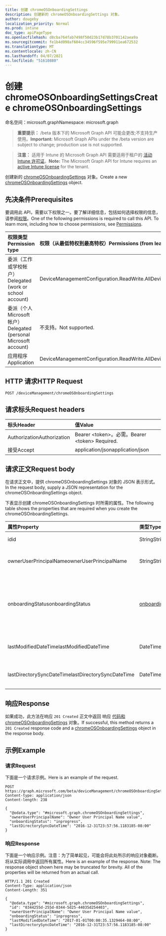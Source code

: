 ```yaml
---
title: 创建 chromeOSOnboardingSettings
description: 创建新的 chromeOSOnboardingSettings 对象。
author: dougeby
localization_priority: Normal
ms.prod: intune
doc_type: apiPageType
ms.openlocfilehash: d8cba764fab7498f50d23b17d78b3701142aea9a
ms.sourcegitcommit: fe1b4d098af604cc34596f595e799911ea672532
ms.translationtype: MT
ms.contentlocale: zh-CN
ms.lasthandoff: 04/07/2021
ms.locfileid: "51610880"
---
```

# <a name="create-chromeosonboardingsettings"></a><span data-ttu-id="e5359-103">创建 chromeOSOnboardingSettings</span><span class="sxs-lookup"><span data-stu-id="e5359-103">Create chromeOSOnboardingSettings</span></span>

<span data-ttu-id="e5359-104">命名空间：microsoft.graph</span><span class="sxs-lookup"><span data-stu-id="e5359-104">Namespace: microsoft.graph</span></span>

> <span data-ttu-id="e5359-105">**重要提示：** /beta 版本下的 Microsoft Graph API 可能会更改;不支持生产使用。</span><span class="sxs-lookup"><span data-stu-id="e5359-105">**Important:** Microsoft Graph APIs under the /beta version are subject to change; production use is not supported.</span></span>

> <span data-ttu-id="e5359-106">**注意：** 适用于 Intune 的 Microsoft Graph API 需要适用于租户的 [活动 Intune 许可证](https://go.microsoft.com/fwlink/?linkid=839381)。</span><span class="sxs-lookup"><span data-stu-id="e5359-106">**Note:** The Microsoft Graph API for Intune requires an [active Intune license](https://go.microsoft.com/fwlink/?linkid=839381) for the tenant.</span></span>

<span data-ttu-id="e5359-107">创建新的 [chromeOSOnboardingSettings](../resources/intune-chromebooksync-chromeosonboardingsettings.md) 对象。</span><span class="sxs-lookup"><span data-stu-id="e5359-107">Create a new [chromeOSOnboardingSettings](../resources/intune-chromebooksync-chromeosonboardingsettings.md) object.</span></span>

## <a name="prerequisites"></a><span data-ttu-id="e5359-108">先决条件</span><span class="sxs-lookup"><span data-stu-id="e5359-108">Prerequisites</span></span>
<span data-ttu-id="e5359-p101">要调用此 API，需要以下权限之一。要了解详细信息，包括如何选择权限的信息，请参阅[权限](/graph/permissions-reference)。</span><span class="sxs-lookup"><span data-stu-id="e5359-p101">One of the following permissions is required to call this API. To learn more, including how to choose permissions, see [Permissions](/graph/permissions-reference).</span></span>

|<span data-ttu-id="e5359-111">权限类型</span><span class="sxs-lookup"><span data-stu-id="e5359-111">Permission type</span></span>|<span data-ttu-id="e5359-112">权限（从最低特权到最高特权）</span><span class="sxs-lookup"><span data-stu-id="e5359-112">Permissions (from least to most privileged)</span></span>|
|:---|:---|
|<span data-ttu-id="e5359-113">委派（工作或学校帐户）</span><span class="sxs-lookup"><span data-stu-id="e5359-113">Delegated (work or school account)</span></span>|<span data-ttu-id="e5359-114">DeviceManagementConfiguration.ReadWrite.All</span><span class="sxs-lookup"><span data-stu-id="e5359-114">DeviceManagementConfiguration.ReadWrite.All</span></span>|
|<span data-ttu-id="e5359-115">委派（个人 Microsoft 帐户）</span><span class="sxs-lookup"><span data-stu-id="e5359-115">Delegated (personal Microsoft account)</span></span>|<span data-ttu-id="e5359-116">不支持。</span><span class="sxs-lookup"><span data-stu-id="e5359-116">Not supported.</span></span>|
|<span data-ttu-id="e5359-117">应用程序</span><span class="sxs-lookup"><span data-stu-id="e5359-117">Application</span></span>|<span data-ttu-id="e5359-118">DeviceManagementConfiguration.ReadWrite.All</span><span class="sxs-lookup"><span data-stu-id="e5359-118">DeviceManagementConfiguration.ReadWrite.All</span></span>|

## <a name="http-request"></a><span data-ttu-id="e5359-119">HTTP 请求</span><span class="sxs-lookup"><span data-stu-id="e5359-119">HTTP Request</span></span>
<!-- {
  "blockType": "ignored"
}
-->
``` http
POST /deviceManagement/chromeOSOnboardingSettings
```

## <a name="request-headers"></a><span data-ttu-id="e5359-120">请求标头</span><span class="sxs-lookup"><span data-stu-id="e5359-120">Request headers</span></span>
|<span data-ttu-id="e5359-121">标头</span><span class="sxs-lookup"><span data-stu-id="e5359-121">Header</span></span>|<span data-ttu-id="e5359-122">值</span><span class="sxs-lookup"><span data-stu-id="e5359-122">Value</span></span>|
|:---|:---|
|<span data-ttu-id="e5359-123">Authorization</span><span class="sxs-lookup"><span data-stu-id="e5359-123">Authorization</span></span>|<span data-ttu-id="e5359-124">Bearer &lt;token&gt;。必需。</span><span class="sxs-lookup"><span data-stu-id="e5359-124">Bearer &lt;token&gt; Required.</span></span>|
|<span data-ttu-id="e5359-125">接受</span><span class="sxs-lookup"><span data-stu-id="e5359-125">Accept</span></span>|<span data-ttu-id="e5359-126">application/json</span><span class="sxs-lookup"><span data-stu-id="e5359-126">application/json</span></span>|

## <a name="request-body"></a><span data-ttu-id="e5359-127">请求正文</span><span class="sxs-lookup"><span data-stu-id="e5359-127">Request body</span></span>
<span data-ttu-id="e5359-128">在请求正文中，提供 chromeOSOnboardingSettings 对象的 JSON 表示形式。</span><span class="sxs-lookup"><span data-stu-id="e5359-128">In the request body, supply a JSON representation for the chromeOSOnboardingSettings object.</span></span>

<span data-ttu-id="e5359-129">下表显示创建 chromeOSOnboardingSettings 时所需的属性。</span><span class="sxs-lookup"><span data-stu-id="e5359-129">The following table shows the properties that are required when you create the chromeOSOnboardingSettings.</span></span>

|<span data-ttu-id="e5359-130">属性</span><span class="sxs-lookup"><span data-stu-id="e5359-130">Property</span></span>|<span data-ttu-id="e5359-131">类型</span><span class="sxs-lookup"><span data-stu-id="e5359-131">Type</span></span>|<span data-ttu-id="e5359-132">说明</span><span class="sxs-lookup"><span data-stu-id="e5359-132">Description</span></span>|
|:---|:---|:---|
|<span data-ttu-id="e5359-133">id</span><span class="sxs-lookup"><span data-stu-id="e5359-133">id</span></span>|<span data-ttu-id="e5359-134">String</span><span class="sxs-lookup"><span data-stu-id="e5359-134">String</span></span>|<span data-ttu-id="e5359-135">ChromebookTenant 的 ID</span><span class="sxs-lookup"><span data-stu-id="e5359-135">The ChromebookTenant's Id</span></span>|
|<span data-ttu-id="e5359-136">ownerUserPrincipalName</span><span class="sxs-lookup"><span data-stu-id="e5359-136">ownerUserPrincipalName</span></span>|<span data-ttu-id="e5359-137">String</span><span class="sxs-lookup"><span data-stu-id="e5359-137">String</span></span>|<span data-ttu-id="e5359-138">ChromebookTenant 的 OwnerUserPrincipalName</span><span class="sxs-lookup"><span data-stu-id="e5359-138">The ChromebookTenant's OwnerUserPrincipalName</span></span>|
|<span data-ttu-id="e5359-139">onboardingStatus</span><span class="sxs-lookup"><span data-stu-id="e5359-139">onboardingStatus</span></span>|[<span data-ttu-id="e5359-140">onboardingStatus</span><span class="sxs-lookup"><span data-stu-id="e5359-140">onboardingStatus</span></span>](../resources/intune-chromebooksync-onboardingstatus.md)|<span data-ttu-id="e5359-141">ChromebookTenant 的 OnboardingStatus。</span><span class="sxs-lookup"><span data-stu-id="e5359-141">The ChromebookTenant's OnboardingStatus.</span></span> <span data-ttu-id="e5359-142">可取值为：`unknown`、`inprogress`、`onboarded`、`failed`。</span><span class="sxs-lookup"><span data-stu-id="e5359-142">Possible values are: `unknown`, `inprogress`, `onboarded`, `failed`.</span></span>|
|<span data-ttu-id="e5359-143">lastModifiedDateTime</span><span class="sxs-lookup"><span data-stu-id="e5359-143">lastModifiedDateTime</span></span>|<span data-ttu-id="e5359-144">DateTimeOffset</span><span class="sxs-lookup"><span data-stu-id="e5359-144">DateTimeOffset</span></span>|<span data-ttu-id="e5359-145">ChromebookTenant 的 LastModifiedDateTime</span><span class="sxs-lookup"><span data-stu-id="e5359-145">The ChromebookTenant's LastModifiedDateTime</span></span>|
|<span data-ttu-id="e5359-146">lastDirectorySyncDateTime</span><span class="sxs-lookup"><span data-stu-id="e5359-146">lastDirectorySyncDateTime</span></span>|<span data-ttu-id="e5359-147">DateTimeOffset</span><span class="sxs-lookup"><span data-stu-id="e5359-147">DateTimeOffset</span></span>|<span data-ttu-id="e5359-148">ChromebookTenant 的 LastDirectorySyncDateTime</span><span class="sxs-lookup"><span data-stu-id="e5359-148">The ChromebookTenant's LastDirectorySyncDateTime</span></span>|



## <a name="response"></a><span data-ttu-id="e5359-149">响应</span><span class="sxs-lookup"><span data-stu-id="e5359-149">Response</span></span>
<span data-ttu-id="e5359-150">如果成功，此方法在响应 `201 Created` 正文中返回 响应 [代码和 chromeOSOnboardingSettings](../resources/intune-chromebooksync-chromeosonboardingsettings.md) 对象。</span><span class="sxs-lookup"><span data-stu-id="e5359-150">If successful, this method returns a `201 Created` response code and a [chromeOSOnboardingSettings](../resources/intune-chromebooksync-chromeosonboardingsettings.md) object in the response body.</span></span>

## <a name="example"></a><span data-ttu-id="e5359-151">示例</span><span class="sxs-lookup"><span data-stu-id="e5359-151">Example</span></span>

### <a name="request"></a><span data-ttu-id="e5359-152">请求</span><span class="sxs-lookup"><span data-stu-id="e5359-152">Request</span></span>
<span data-ttu-id="e5359-153">下面是一个请求示例。</span><span class="sxs-lookup"><span data-stu-id="e5359-153">Here is an example of the request.</span></span>
``` http
POST https://graph.microsoft.com/beta/deviceManagement/chromeOSOnboardingSettings
Content-type: application/json
Content-length: 238

{
  "@odata.type": "#microsoft.graph.chromeOSOnboardingSettings",
  "ownerUserPrincipalName": "Owner User Principal Name value",
  "onboardingStatus": "inprogress",
  "lastDirectorySyncDateTime": "2016-12-31T23:57:56.1183185-08:00"
}
```

### <a name="response"></a><span data-ttu-id="e5359-154">响应</span><span class="sxs-lookup"><span data-stu-id="e5359-154">Response</span></span>
<span data-ttu-id="e5359-p103">下面是一个响应示例。注意：为了简单起见，可能会将此处所示的响应对象截断。将从实际调用中返回所有属性。</span><span class="sxs-lookup"><span data-stu-id="e5359-p103">Here is an example of the response. Note: The response object shown here may be truncated for brevity. All of the properties will be returned from an actual call.</span></span>
``` http
HTTP/1.1 201 Created
Content-Type: application/json
Content-Length: 351

{
  "@odata.type": "#microsoft.graph.chromeOSOnboardingSettings",
  "id": "0344255d-255d-0344-5d25-44035d254403",
  "ownerUserPrincipalName": "Owner User Principal Name value",
  "onboardingStatus": "inprogress",
  "lastModifiedDateTime": "2017-01-01T00:00:35.1329464-08:00",
  "lastDirectorySyncDateTime": "2016-12-31T23:57:56.1183185-08:00"
}
```




